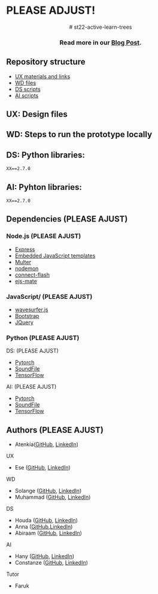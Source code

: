 # PLEASE ADJUST!

<div align="center">
# st22-active-learn-trees

### Read more in our [Blog Post](https://github.com/TechLabs-Berlin/st22-active-learn-trees/blob/main/blogpost.md).

</div>

## Repository structure

- [UX materials and links](ux)
- [WD files](node_app)
- [DS scripts](python)
- [AI scripts](python)

## UX: Design files


## WD: Steps to run the prototype locally



## DS: Python libraries:
```
XX==2.7.0

```



## AI: Pyhton libraries:
```
XX==2.7.0

```

## Dependencies (PLEASE AJUST)

### Node.js (PLEASE AJUST)
- [Express](https://www.npmjs.com/package/express)
- [Embedded JavaScript templates](https://www.npmjs.com/package/ejs)
- [Multer](https://www.npmjs.com/package/multer)
- [nodemon](https://www.npmjs.com/package/nodemon)
- [connect-flash](https://www.npmjs.com/package/connect-flash)
- [ejs-mate](https://www.npmjs.com/package/ejs-mate)


### JavaScript/ (PLEASE AJUST)
- [wavesurfer.js](https://github.com/katspaugh/wavesurfer.js)
- [Bootstrap](https://getbootstrap.com/)
- [JQuery](https://jquery.com/)

### Python (PLEASE AJUST)
DS: (PLEASE AJUST)
- [Pytorch](https://pytorch.org/)
- [SoundFile](https://pypi.org/project/SoundFile/)
- [TensorFlow](https://www.tensorflow.org/)

AI: (PLEASE AJUST)
- [Pytorch](https://pytorch.org/)
- [SoundFile](https://pypi.org/project/SoundFile/)
- [TensorFlow](https://www.tensorflow.org/)


## Authors (PLEASE AJUST)
- Atenkia([GitHub](https://github.com/atenkia), [LinkedIn]()) 

UX
- Ese ([GitHub](), [LinkedIn]())

WD
- Solange ([GitHub](), [LinkedIn]())
- Muhammad ([GitHub](), [LinkedIn]())

DS
- Houda ([GitHub](https://github.com/Houda-Ouhmad), [LinkedIn]()) 
- Anna ([GitHub](https://github.com/AnnaUlbri),[LinkedIn]()) 
- Abiraam ([GitHub](), [LinkedIn]())

AI
- Hany ([GitHub](https://github.com/Hany-mohsen-elhassany), [LinkedIn]()) 
- Constanze ([GitHub](https://github.com/Constifox), [LinkedIn]()) 

Tutor
- Faruk 
